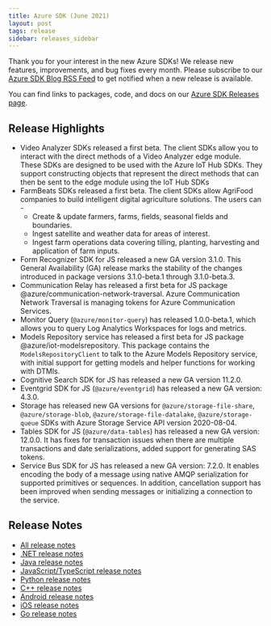 ```yaml
---
title: Azure SDK (June 2021)
layout: post
tags: release
sidebar: releases_sidebar
---
```


Thank you for your interest in the new Azure SDKs! We release new features, improvements, and bug fixes every month. Please subscribe to our [Azure SDK Blog RSS Feed](https://devblogs.microsoft.com/azure-sdk/feed) to get notified when a new release is available.

You can find links to packages, code, and docs on our [Azure SDK Releases page](https://aka.ms/azsdk/releases).

## Release Highlights

- Video Analyzer SDKs released a first beta. The client SDKs allow you to interact with the direct methods of a Video Analyzer edge module. These SDKs are designed to be used with the Azure IoT Hub SDKs. They support constructing objects that represent the direct methods that can then be sent to the edge module using the IoT Hub SDKs
- FarmBeats SDKs released a first beta. The client SDKs allow AgriFood companies to build intelligent digital agriculture solutions. The users can -
  - Create & update farmers, farms, fields, seasonal fields and boundaries.
  - Ingest satellite and weather data for areas of interest.
  - Ingest farm operations data covering tilling, planting, harvesting and application of farm inputs.
- Form Recognizer SDK for JS released a new GA version 3.1.0. This General Availability (GA) release marks the stability of the changes introduced in package versions 3.1.0-beta.1 through 3.1.0-beta.3.
- Communication Relay has released a first beta for JS package @azure/communication-network-traversal. Azure Communication Network Traversal is managing tokens for Azure Communication Services.
- Monitor Query (`@azure/monitor-query`) has released 1.0.0-beta.1, which allows you to query Log Analytics Workspaces for logs and metrics.
- Models Repository service has released a first beta for JS package @azure/iot-modelsrepository. This package contains the `ModelsRepositoryClient` to talk to the Azure Models Repository service, with initial support for getting models and helper functions for working with DTMIs.
- Cognitive Search SDK for JS has released a new GA version 11.2.0.
- Eventgrid SDK for JS (`@azure/eventgrid`) has released a new GA version: 4.3.0.
- Storage has released new GA versions for `@azure/storage-file-share`, `@azure/storage-blob`, `@azure/storage-file-datalake`, `@azure/storage-queue` SDKs with Azure Storage Service API version 2020-08-04.
- Tables SDK for JS (`@azure/data-tables`) has released a new GA version: 12.0.0. It has fixes for transaction issues when there are multiple transactions and date serializations, added support for generating SAS tokens.
- Service Bus SDK for JS has released a new GA version: 7.2.0. It enables encoding the body of a message using native AMQP serialization for supported primitives or sequences. In addition, cancellation support has been improved when sending messages or initializing a connection to the service.

## Release Notes

* [All release notes](index.md)
* [.NET release notes](dotnet.md)
* [Java release notes](java.md)
* [JavaScript/TypeScript release notes](js.md)
* [Python release notes](python.md)
* [C++ release notes](cpp.md)
* [Android release notes](android.md)
* [iOS release notes](ios.md)
* [Go release notes](go.md)
